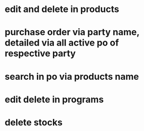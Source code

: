 # edit and delete in products
# purchase order via party name, detailed via all active po of respective party
# search in po via products name
# edit delete in programs
# delete stocks